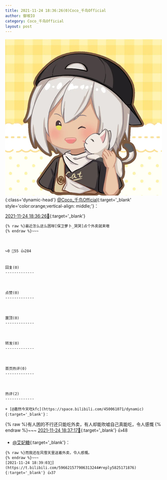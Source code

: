 ```yaml
---
title: 2021-11-24 18:36:26(0)Coco_千鸟Official
author: 御坂IO
category: Coco_千鸟Official
layout: post
---
```


![img](/images/85e485bc0dbd0cde4d15f24d7cffe9704618ad10.jpg){:class='dynamic-head'}
[@Coco_千鸟Official](https://space.bilibili.com/1891728206/dynamic){:target='_blank' style='color:orange;vertical-align: middle;'}：

[2021-11-24 18:36:26🔗](https://t.bilibili.com/596621577906313244){:target='_blank'}

~~~
{% raw %}最近怎么这么困呀[保卫萝卜_哭哭]点个外卖就来嗷
{% endraw %}~~~



↪️0 💬55 👍284


回复(0)
-------------



点赞(0)
-------------



置顶(0)
-------------



转发(0)
-------------



首页热评(0)
-------------



热评(2)
-------------

+ [@嘉然今天吃kfc](https://space.bilibili.com/450061071/dynamic){:target='_blank'}：
~~~
{% raw %}有人困的不行还只能吃外卖，有人却能吹嘘自己真能吃，令人感慨
{% endraw %}~~~
[2021-11-24 18:37:17🔗](https://t.bilibili.com/596621577906313244#reply93202527280){:target='_blank'} 👍48
+ [@艾妃糖](https://space.bilibili.com/24161189/dynamic){:target='_blank'}：
~~~
{% raw %}而我还在风雪天里送着外卖，令人感慨。
{% endraw %}~~~
[2021-11-24 18:39:03🔗](https://t.bilibili.com/596621577906313244#reply5825171876){:target='_blank'} 👍37


